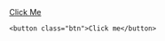 <section class="cubos">
        <div class="box box1"></div>
        <div class="box box2"></div>
        <a href="#" class="box box3">Click Me</a>
    </section>

    <button class="btn">Click me</button>